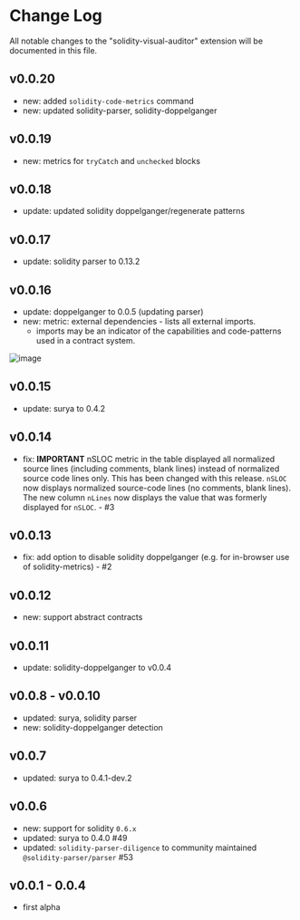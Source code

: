 # Change Log
All notable changes to the "solidity-visual-auditor" extension will be documented in this file.

## v0.0.20
- new: added `solidity-code-metrics` command
- new: updated solidity-parser, solidity-doppelganger

## v0.0.19
- new: metrics for `tryCatch` and `unchecked` blocks

## v0.0.18
- update: updated solidity doppelganger/regenerate patterns
  
## v0.0.17
- update: solidity parser to 0.13.2

## v0.0.16
- update: doppelganger to 0.0.5 (updating parser)
- new: metric: external dependencies - lists all external imports. 
    - imports may be an indicator of the capabilities and code-patterns used in a contract system.

![image](https://user-images.githubusercontent.com/2865694/103999393-1e008d00-519d-11eb-9ccd-77e1387781b1.png)

## v0.0.15
- update: surya to 0.4.2

## v0.0.14
- fix: **IMPORTANT** nSLOC metric in the table displayed all normalized source lines (including comments, blank lines) instead of normalized source code lines only. This has been changed with this release. `nSLOC` now displays normalized source-code lines (no comments, blank lines). The new column `nLines`  now displays the value that was formerly displayed for `nSLOC`. - #3

## v0.0.13
- fix: add option to disable solidity doppelganger (e.g. for in-browser use of solidity-metrics) - #2

## v0.0.12
- new: support abstract contracts

## v0.0.11
- update: solidity-doppelganger to v0.0.4

## v0.0.8 - v0.0.10
- updated: surya, solidity parser
- new: solidity-doppelganger detection
  
## v0.0.7
- updated: surya to 0.4.1-dev.2

## v0.0.6
- new: support for solidity `0.6.x`
- updated: surya to 0.4.0 #49
- updated: `solidity-parser-diligence` to community maintained `@solidity-parser/parser` #53

## v0.0.1 - 0.0.4

- first alpha
